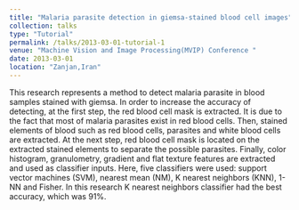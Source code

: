 ```yaml
---
title: "Malaria parasite detection in giemsa-stained blood cell images"
collection: talks
type: "Tutorial"
permalink: /talks/2013-03-01-tutorial-1
venue: "Machine Vision and Image Processing(MVIP) Conference "
date: 2013-03-01
location: "Zanjan,Iran"
---
```

This research represents a method to detect malaria parasite in blood samples stained with giemsa. In order to increase the accuracy of detecting, at the first step, the red blood cell mask is extracted. It is due to the fact that most of malaria parasites exist in red blood cells. Then, stained elements of blood such as red blood cells, parasites and white blood cells are extracted. At the next step, red blood cell mask is located on the extracted stained elements to separate the possible parasites. Finally, color histogram, granulometry, gradient and flat texture features are extracted and used as classifier inputs. Here, five classifiers were used: support vector machines (SVM), nearest mean (NM), K nearest neighbors (KNN), 1-NN and Fisher. In this research K nearest neighbors classifier had the best accuracy, which was 91%.
